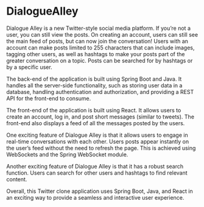 # DialogueAlley

Dialogue Alley is a new Twitter-style social media platform. If you’re not a user, you can still view the posts. On creating an account, users can still see the main feed of posts, but can now join the conversation! Users with an account can make posts limited to 255 characters that can include images, tagging other users, as well as hashtags to make your posts part of the greater conversation on a topic.  Posts can be searched for by hashtags or by a specific user. 

The back-end of the application is built using Spring Boot and Java. It handles all the server-side functionality, such as storing user data in a database, handling authentication and authorization, and providing a REST API for the front-end to consume.

The front-end of the application is built using React. It allows users to create an account, log in, and post short messages (similar to tweets). The front-end also displays a feed of all the messages posted by the users.

One exciting feature of Dialogue Alley is that it allows users to engage in real-time conversations with each other. Users posts appear instantly on the user’s feed without the need to refresh the page. This is achieved using WebSockets and the Spring WebSocket module.

Another exciting feature of Dialogue Alley is that it has a robust search function. Users can search for other users and hashtags to find relevant content.

Overall, this Twitter clone application uses Spring Boot, Java, and React in an exciting way to provide a seamless and interactive user experience.
